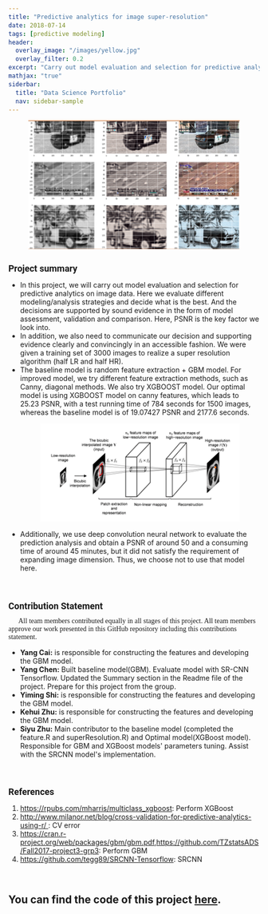 ```yaml
---
title: "Predictive analytics for image super-resolution"
date: 2018-07-14
tags: [predictive modeling]
header:
  overlay_image: "/images/yellow.jpg"
  overlay_filter: 0.2
excerpt: "Carry out model evaluation and selection for predictive analytics on image data"
mathjax: "true"
siderbar:
  title: "Data Science Portfolio"
  nav: sidebar-sample
---
```

<figure>
<img src="/images/predictive/hr.png">
</figure>
<h1 style="font-family:'Roboto';font-size:18px;">Project summary</h1>
<ul class="thin-text">
<li>In this project, we will carry out model evaluation and selection for predictive analytics on image data. Here we evaluate different modeling/analysis strategies and decide what is the best. And the decisions are supported by sound evidence in the form of model assessment, validation and comparison. Here, PSNR is the key factor we look into.</li>
<li>In addition, we also need to communicate our decision and supporting evidence clearly and convincingly in an accessible fashion. We were given a training set of 3000 images to realize a super resolution algorithm (half LR and half HR).</li>
<li>The baseline model is random feature extraction + GBM model. For improved model, we try different feature extraction methods, such as Canny, diagonal methods. We also try XGBOOST model. Our optimal model is using XGBOOST model on canny features, which leads to 25.23 PSNR, with a test running time of 784 seconds for 1500 images, whereas the baseline model is of 19.07427 PSNR and 2177.6 seconds. </li>
<figure>
  <img src="/images/predictive/flow.png">
</figure>
<li>Additionally, we use deep convolution neural network to evaluate the prediction analysis and obtain a PSNR of around 50 and a consuming time of around 45 minutes, but it did not satisfy the requirement of expanding image dimension. Thus, we choose not to use that model here.</li>
</ul>
<br>
<h1 style="font-family:'Roboto';font-size:18px;">Contribution Statement</h1>
<div style="font-size:14px;font-family:'Montserrat';text-indent:20px;">
All team members contributed equally in all stages of this project. All team members approve our work presented in this GitHub repository including this contributions statement.
</div>
<ul class="thin-text">
<li><strong>Yang Cai:</strong> is responsible for constructing the features and developing the GBM model.</li>
<li><strong>Yang Chen:</strong> Built baseline model(GBM). Evaluate model with SR-CNN Tensorflow. Updated the Summary section in the Readme file of the project. Prepare for this project from the group.</li>
<li><strong>Yiming Shi:</strong> is responsible for constructing the features and developing the GBM model.</li>
<li><strong>Kehui Zhu:</strong> is responsible for constructing the features and developing the GBM model.</li>
<li><strong>Siyu Zhu:</strong> Main contributor to the baseline model (completed the feature.R and superResolution.R) and Optimal model(XGBoost model). Responsible for GBM and XGBoost models' parameters tuning. Assist with the SRCNN model's implementation.</li>
</ul>
<br>
<h1 style="font-family:'Roboto';font-size:18px;">References</h1>
<ol class="thin-text">
<li><a href="https://rpubs.com/mharris/multiclass_xgboost">https://rpubs.com/mharris/multiclass_xgboost</a>: Perform XGBoost</li>
<li><a href="http://www.milanor.net/blog/cross-validation-for-predictive-analytics-using-r/ ">http://www.milanor.net/blog/cross-validation-for-predictive-analytics-using-r/ </a>: CV error</li>
<li><a href="https://cran.r-project.org/web/packages/gbm/gbm.pdf">https://cran.r-project.org/web/packages/gbm/gbm.pdf</a>,<a href="https://github.com/TZstatsADS/Fall2017-project3-grp3">https://github.com/TZstatsADS/Fall2017-project3-grp3</a>: Perform GBM</li>
<li><a href="https://github.com/tegg89/SRCNN-Tensorflow">https://github.com/tegg89/SRCNN-Tensorflow</a>: SRCNN</li>
</ol>
<br>
<h2 class="thin-text">You can find the code of this project <a href="https://github.com/TZstatsADS/Fall2018-Proj3-Sec2-grp2.git">here</a>.</h2>
